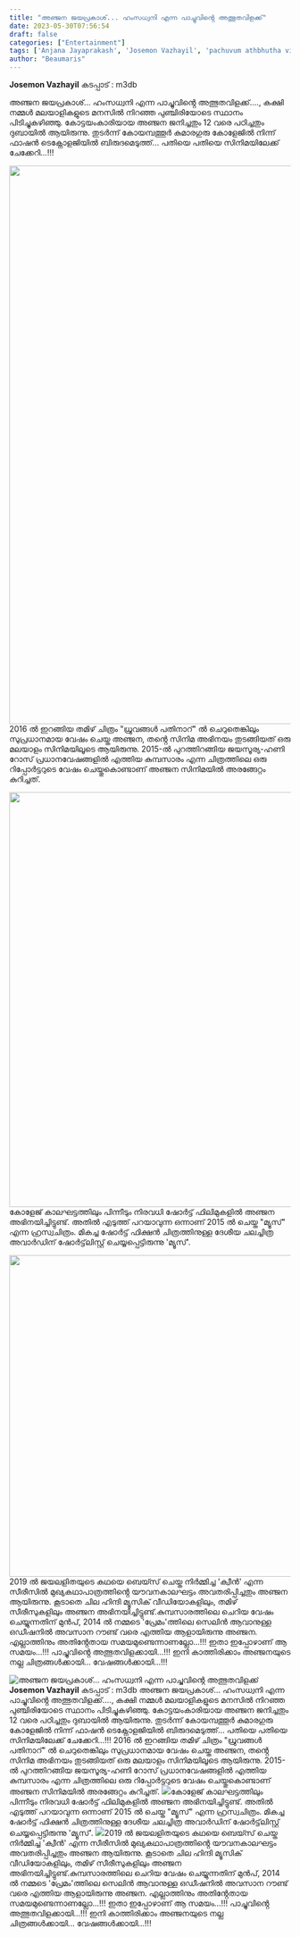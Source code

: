 ```yaml
---
title: "അഞ്ജന ജയപ്രകാശ്... ഹംസധ്വനി എന്ന പാച്ചുവിൻ്റെ അത്ഭുതവിളക്ക്"
date: 2023-05-30T07:56:54
draft: false
categories: ["Entertainment"]
tags: ['Anjana Jayaprakash', 'Josemon Vazhayil', 'pachuvum athbhutha vilakkum']
author: "Beaumaris"
---
```


<strong>Josemon Vazhayil</strong>
കടപ്പാട് : m3db

അഞ്ജന ജയപ്രകാശ്... ഹംസധ്വനി എന്ന പാച്ചുവിൻ്റെ അത്ഭുതവിളക്ക്...., കക്ഷി നമ്മൾ മലയാളികളുടെ മനസിൽ നിറഞ്ഞ പുഞ്ചിരിയോടെ സ്ഥാനം പിടിച്ചുകഴിഞ്ഞു. കോട്ടയംകാരിയായ അഞ്ജന ജനിച്ചതും 12 വരെ പഠിച്ചതും ദുബായിൽ ആയിരുന്നു. തുടർന്ന് കോയമ്പത്തൂർ കുമാരഗുരു കോളേജിൽ നിന്ന് ഫാഷൻ ടെക്നോളജിയിൽ ബിരുദമെടുത്ത്... പതിയെ പതിയെ സിനിമയിലേക്ക് ചേക്കേറി...!!!

<a href="https://cdn.boolokam.com/articles/2023/05/wwwwe.jpg"><img class="size-large wp-image-397586 aligncenter" src="https://cdn.boolokam.com/articles/2023/05/wwwwe-819x1024.jpg" alt="" width="800" height="1000" /></a>2016 ൽ ഇറങ്ങിയ തമിഴ് ചിത്രം "ധ്രുവങ്ങൾ പതിനാറ്" ൽ ചെറുതെങ്കിലും സുപ്രധാനമായ വേഷം ചെയ്ത അഞ്ജന, തൻ്റെ സിനിമ അഭിനയം തുടങ്ങിയത് ഒരു മലയാളം സിനിമയിലൂടെ ആയിരുന്നു. 2015-ൽ പുറത്തിറങ്ങിയ ജയസൂര്യ-ഹണി റോസ് പ്രധാനവേഷങ്ങളിൽ എത്തിയ കുമ്പസാരം എന്ന ചിത്രത്തിലെ ഒരു റിപ്പോർട്ടറുടെ വേഷം ചെയ്തുകൊണ്ടാണ് അഞ്ജന സിനിമയിൽ അരങ്ങേറ്റം കുറിച്ചത്.

<a href="https://cdn.boolokam.com/articles/2023/05/dwwe.png"><img class="size-full wp-image-397587 aligncenter" src="https://cdn.boolokam.com/articles/2023/05/dwwe.png" alt="" width="1024" height="743" /></a>കോളേജ് കാലഘട്ടത്തിലും പിന്നീടും നിരവധി ഷോർട്ട് ഫിലിമുകളിൽ അഞ്ജന അഭിനയിച്ചിട്ടുണ്ട്. അതിൽ എടുത്ത് പറയാവുന്ന ഒന്നാണ് 2015 ൽ ചെയ്ത "മ്യൂസ്" എന്ന ഹ്രസ്വചിത്രം. മികച്ച ഷോർട്ട് ഫിക്ഷൻ ചിത്രത്തിനുള്ള ദേശീയ ചലച്ചിത്ര അവാർഡിന് ഷോർട്ട്‌ലിസ്റ്റ് ചെയ്യപ്പെട്ടിരുന്നു 'മ്യൂസ്'.

<a href="https://cdn.boolokam.com/articles/2023/05/saqqq.jpg"><img class=" wp-image-397588 aligncenter" src="https://cdn.boolokam.com/articles/2023/05/saqqq-1024x576.jpg" alt="" width="1024" height="576" /></a>2019 ൽ ജയലളിതയുടെ കഥയെ ബെയ്സ് ചെയ്ത നിർമ്മിച്ച 'ക്വീൻ' എന്ന സീരീസിൽ മുഖ്യകഥാപാത്രത്തിൻ്റെ യൗവനകാലഘട്ടം അവതരിപ്പിച്ചതും അഞ്ജന ആയിരുന്നു. കൂടാതെ ചില ഹിന്ദി മ്യൂസിക് വീഡിയോകളിലും, തമിഴ് സീരീസുകളിലും അഞ്ജന അഭിനയിച്ചിട്ടുണ്ട്.കുമ്പസാരത്തിലെ ചെറിയ വേഷം ചെയ്യുന്നതിന് മുൻപ്, 2014 ൽ നമ്മടെ 'പ്രേമം'ത്തിലെ സെലിൻ ആവാനുള്ള ഒഡീഷനിൽ അവസാന റൗണ്ട് വരെ എത്തിയ ആളായിരുന്നു അഞ്ജന. എല്ലാത്തിനും അതിൻ്റേതായ സമയമുണ്ടെന്നാണല്ലോ...!!! ഇതാ ഇപ്പോഴാണ് ആ സമയം...!!! പാച്ചുവിൻ്റെ അത്ഭുതവിളക്കായി...!!! ഇനി കാത്തിരിക്കാം അഞ്ജനയുടെ നല്ല ചിത്രങ്ങൾക്കായി... വേഷങ്ങൾക്കായി...!!!


![അഞ്ജന ജയപ്രകാശ്... ഹംസധ്വനി എന്ന പാച്ചുവിൻ്റെ അത്ഭുതവിളക്ക്](https://cdn.boolokam.com/articles/2023/05/wwwwe-819x1024.jpg)**Josemon Vazhayil** കടപ്പാട് : m3db അഞ്ജന ജയപ്രകാശ്... ഹംസധ്വനി എന്ന പാച്ചുവിൻ്റെ അത്ഭുതവിളക്ക്...., കക്ഷി നമ്മൾ മലയാളികളുടെ മനസിൽ നിറഞ്ഞ പുഞ്ചിരിയോടെ സ്ഥാനം പിടിച്ചുകഴിഞ്ഞു. കോട്ടയംകാരിയായ അഞ്ജന ജനിച്ചതും 12 വരെ പഠിച്ചതും ദുബായിൽ ആയിരുന്നു. തുടർന്ന് കോയമ്പത്തൂർ കുമാരഗുരു കോളേജിൽ നിന്ന് ഫാഷൻ ടെക്നോളജിയിൽ ബിരുദമെടുത്ത്... പതിയെ പതിയെ സിനിമയിലേക്ക് ചേക്കേറി...!!! [](https://cdn.boolokam.com/articles/2023/05/wwwwe.jpg)2016 ൽ ഇറങ്ങിയ തമിഴ് ചിത്രം "ധ്രുവങ്ങൾ പതിനാറ്" ൽ ചെറുതെങ്കിലും സുപ്രധാനമായ വേഷം ചെയ്ത അഞ്ജന, തൻ്റെ സിനിമ അഭിനയം തുടങ്ങിയത് ഒരു മലയാളം സിനിമയിലൂടെ ആയിരുന്നു. 2015-ൽ പുറത്തിറങ്ങിയ ജയസൂര്യ-ഹണി റോസ് പ്രധാനവേഷങ്ങളിൽ എത്തിയ കുമ്പസാരം എന്ന ചിത്രത്തിലെ ഒരു റിപ്പോർട്ടറുടെ വേഷം ചെയ്തുകൊണ്ടാണ് അഞ്ജന സിനിമയിൽ അരങ്ങേറ്റം കുറിച്ചത്. [![](https://cdn.boolokam.com/articles/2023/05/dwwe.png)](https://cdn.boolokam.com/articles/2023/05/dwwe.png)കോളേജ് കാലഘട്ടത്തിലും പിന്നീടും നിരവധി ഷോർട്ട് ഫിലിമുകളിൽ അഞ്ജന അഭിനയിച്ചിട്ടുണ്ട്. അതിൽ എടുത്ത് പറയാവുന്ന ഒന്നാണ് 2015 ൽ ചെയ്ത "മ്യൂസ്" എന്ന ഹ്രസ്വചിത്രം. മികച്ച ഷോർട്ട് ഫിക്ഷൻ ചിത്രത്തിനുള്ള ദേശീയ ചലച്ചിത്ര അവാർഡിന് ഷോർട്ട്‌ലിസ്റ്റ് ചെയ്യപ്പെട്ടിരുന്നു 'മ്യൂസ്'. [![](https://cdn.boolokam.com/articles/2023/05/saqqq-1024x576.jpg)](https://cdn.boolokam.com/articles/2023/05/saqqq.jpg)2019 ൽ ജയലളിതയുടെ കഥയെ ബെയ്സ് ചെയ്ത നിർമ്മിച്ച 'ക്വീൻ' എന്ന സീരീസിൽ മുഖ്യകഥാപാത്രത്തിൻ്റെ യൗവനകാലഘട്ടം അവതരിപ്പിച്ചതും അഞ്ജന ആയിരുന്നു. കൂടാതെ ചില ഹിന്ദി മ്യൂസിക് വീഡിയോകളിലും, തമിഴ് സീരീസുകളിലും അഞ്ജന അഭിനയിച്ചിട്ടുണ്ട്.കുമ്പസാരത്തിലെ ചെറിയ വേഷം ചെയ്യുന്നതിന് മുൻപ്, 2014 ൽ നമ്മടെ 'പ്രേമം'ത്തിലെ സെലിൻ ആവാനുള്ള ഒഡീഷനിൽ അവസാന റൗണ്ട് വരെ എത്തിയ ആളായിരുന്നു അഞ്ജന. എല്ലാത്തിനും അതിൻ്റേതായ സമയമുണ്ടെന്നാണല്ലോ...!!! ഇതാ ഇപ്പോഴാണ് ആ സമയം...!!! പാച്ചുവിൻ്റെ അത്ഭുതവിളക്കായി...!!! ഇനി കാത്തിരിക്കാം അഞ്ജനയുടെ നല്ല ചിത്രങ്ങൾക്കായി... വേഷങ്ങൾക്കായി...!!!
